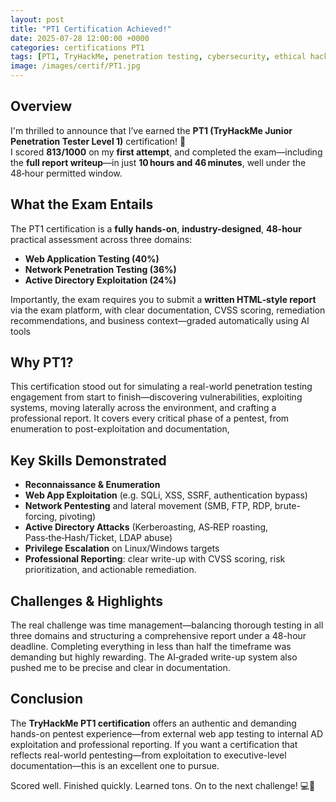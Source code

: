 ```yaml
---
layout: post
title: "PT1 Certification Achieved!"
date: 2025-07-28 12:00:00 +0000
categories: certifications PT1
tags: [PT1, TryHackMe, penetration testing, cybersecurity, ethical hacking]
image: /images/certif/PT1.jpg
---
```


## Overview  
I'm thrilled to announce that I’ve earned the **PT1 (TryHackMe Junior Penetration Tester Level 1)** certification! 🎉  
I scored **813/1000** on my **first attempt**, and completed the exam—including the **full report writeup**—in just **10 hours and 46 minutes**, well under the 48‑hour permitted window.

## What the Exam Entails  
The PT1 certification is a **fully hands-on**, **industry-designed**, **48-hour** practical assessment across three domains:  
- **Web Application Testing (40%)**  
- **Network Penetration Testing (36%)**  
- **Active Directory Exploitation (24%)** 

Importantly, the exam requires you to submit a **written HTML‑style report** via the exam platform, with clear documentation, CVSS scoring, remediation recommendations, and business context—graded automatically using AI tools

## Why PT1?  
This certification stood out for simulating a real-world penetration testing engagement from start to finish—discovering vulnerabilities, exploiting systems, moving laterally across the environment, and crafting a professional report. It covers every critical phase of a pentest, from enumeration to post-exploitation and documentation,

## Key Skills Demonstrated  
- **Reconnaissance & Enumeration**  
- **Web App Exploitation** (e.g. SQLi, XSS, SSRF, authentication bypass)  
- **Network Pentesting** and lateral movement (SMB, FTP, RDP, brute-forcing, pivoting)  
- **Active Directory Attacks** (Kerberoasting, AS‑REP roasting, Pass‑the‑Hash/Ticket, LDAP abuse)  
- **Privilege Escalation** on Linux/Windows targets  
- **Professional Reporting**: clear write-up with CVSS scoring, risk prioritization, and actionable remediation.

## Challenges & Highlights  
The real challenge was time management—balancing thorough testing in all three domains and structuring a comprehensive report under a 48-hour deadline. Completing everything in less than half the timeframe was demanding but highly rewarding. The AI‑graded write-up system also pushed me to be precise and clear in documentation.

## Conclusion  
The **TryHackMe PT1 certification** offers an authentic and demanding hands-on pentest experience—from external web app testing to internal AD exploitation and professional reporting. If you want a certification that reflects real-world pentesting—from exploitation to executive-level documentation—this is an excellent one to pursue.

Scored well. Finished quickly. Learned tons. On to the next challenge! 💻🔐
